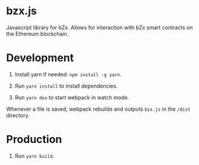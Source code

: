 # bzx.js

Javascript library for bZx. Allows for interaction with bZx smart contracts on the Ethereum blockchain.

# Development

1. Install yarn if needed: `npm install -g yarn`.

2. Run `yarn install` to install dependencies.

3. Run `yarn dev` to start webpack in watch mode.

Whenever a file is saved, webpack rebuilds and outputs `bzx.js` in the `/dist` directory.

# Production

1. Run `yarn build`.
